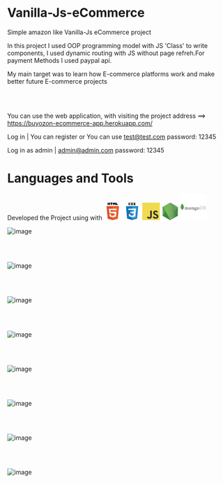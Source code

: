 # Vanilla-Js-eCommerce
Simple amazon like Vanilla-Js eCommerce project

In this project I used OOP programming model with JS 'Class' to write components, I used dynamic routing with JS without page refreh.For payment Methods I used paypal api.

My main target was to learn how E-commerce platforms work and make better future E-commerce projects

<br><br>

You can use the web application, with visiting the project address ==> https://buyozon-ecommerce-app.herokuapp.com/ 

Log in | You can register or You can use test@test.com password: 12345

Log in as admin | admin@admin.com password: 12345


# Languages and Tools
 
 Developed the Project using with <img src="https://github.com/github/explore/blob/main/topics/html/html.png" alt="html" width="40" height="40"/>  <img src="https://github.com/github/explore/blob/main/topics/css/css.png" alt="css" width="40" height="40"/>  <img src="https://github.com/github/explore/blob/main/topics/javascript/javascript.png" alt="javascript" width="40" height="40"/>  <img src="https://github.com/github/explore/blob/main/topics/nodejs/nodejs.png" alt="nodejs" width="40" height="40"/>  <img   src="https://github.com/github/explore/blob/main/topics/mongodb/mongodb.png" alt="mongodb" width="60" height="60"/>
  
 ![image](https://user-images.githubusercontent.com/42888722/146282168-fb71a348-f984-40e6-88d8-880bec7f6aac.png)

<br><br>

 ![image](https://user-images.githubusercontent.com/42888722/146282237-953b52a7-c57c-427e-a931-202ef875d12b.png)
 
 <br><br>
 
 ![image](https://user-images.githubusercontent.com/42888722/146282623-c202a053-0628-49d1-a74a-7ccb963135b8.png)

 <br><br>
 
 ![image](https://user-images.githubusercontent.com/42888722/146282310-dbdf79b7-3514-41c0-a102-6d612c62c55e.png)

<br><br>

![image](https://user-images.githubusercontent.com/42888722/146282394-20a31056-0540-4da3-9f76-7141052dde9c.png)

<br><br>

![image](https://user-images.githubusercontent.com/42888722/146282456-ffe4709f-108b-448e-b807-30f6137a9073.png)

<br><br>

![image](https://user-images.githubusercontent.com/42888722/146282504-5ec6baaf-d944-4a0f-a66b-d3f00c5ecf84.png)

<br><br>

![image](https://user-images.githubusercontent.com/42888722/146282542-1f2349eb-018e-4cc8-8e14-c6f50162285a.png)

<br><br>






